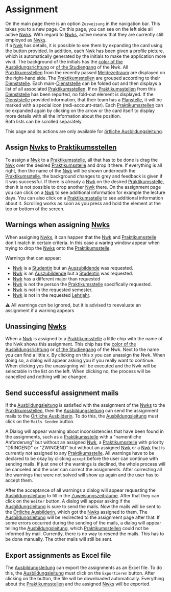 # Assignment

On the main page there is an option `Zusweisung` in the navigation bar.
This takes you to a new page.
On this page, you can see on the left side all active [Nwks](./../glossary.md#nwk). 
With regard to [Nwks](./../glossary.md#nwk), active means that they are currently still employed as [Nwks](./../glossary.md#nwk).  
If a [Nwk](./../glossary.md#nwk) has details, it is possible to see them by expanding the card using the button provided.
In addition, each [Nwk](./../glossary.md#nwk) has been given a profile picture, 
which is automatically generated by the initials to make the application more vivid. 
The background of the initials has the [color of the Ausbildungsrichtung](../documentation/architecture/colorpalette/index.md#colors-of-ausbildungsrichtung) or [of the Studiengang](../documentation/architecture/colorpalette/index.md#colors-of-studiengang) of the Nwk.
All [Praktikumsstellen](./../glossary.md#praktikumsstelle) from the recently passed [Meldezeitraum](../glossary.md#meldezeitraum) are displayed on the right-hand side. 
The [Praktikumsstellen](./../glossary.md#praktikumsstelle) are grouped according to their [Dienststelle](../glossary.md#dienststelle).
Each main-[Dienststelle](../glossary.md#dienststelle) can be folded out and then displays a list of all associated [Praktikumsstellen](./../glossary.md#praktikumsstelle). 
If no [Praktikumsstellen](./../glossary.md#praktikumsstelle) from this [Dienststelle](../glossary.md#dienststelle) has been reported, no fold-out element is displayed.
If the [Dienststelle](../glossary.md#dienststelle) provided information, that their team has a [Planstelle](../glossary.md#planstelle),
it will be marked with a special icon (mdi-account-star).
Each [Praktikumsstellen](./../glossary.md#praktikumsstelle) can be expanded again by clicking on the arrow or the card itself to display more details with all the information about the position.  
Both lists can be scrolled separately.

This page and its actions are only available for [örtliche Ausbildungsleitung](../glossary.md#ortliche-ausbildungsleitung).


## Assign [Nwks](./../glossary.md#nwk) to [Praktikumsstellen](./../glossary.md#praktikumsstelle)

To assign a [Nwk](./../glossary.md#nwk) to a [Praktikumsstelle](./../glossary.md#praktikumsstelle),
all that has to be done is drag the [Nwk](./../glossary.md#nwk) over the desired [Praktikumsstelle](./../glossary.md#praktikumsstelle) and drop it there.
If everything is all right, then the name of the [Nwk](./../glossary.md#nwk) will be shown underneath the [Praktikumsstelle](./../glossary.md#praktikumsstelle),
the background changes to grey and feedback is given if it was successful.
If there is already a [Nwk](./../glossary.md#nwk) on the desired [Praktikumsstelle](./../glossary.md#praktikumsstelle),
then it is not possible to drop another [Nwk](./../glossary.md#nwk) there.
On the assignment page you can click on a [Nwk](./../glossary.md#nwk) to see additional information for example the lecture days.
You can also click on a [Praktikumsstelle](./../glossary.md#praktikumsstelle) to see additional information about it.
Scrolling works as soon as you press and hold the element at the top or bottom of the screen.

## Warnings when assigning [Nwks](./../glossary.md#nwk)

When assigning [Nwks](./../glossary.md#nwk), it can happen that the [Nwk](./../glossary.md#nwk) and [Praktikumsstelle](./../glossary.md#praktikumsstelle) don't match in certain criteria.
In this case a waring window appear when trying to drop the [Nwks](./../glossary.md#nwk) onto the [Praktikumsstelle](./../glossary.md#praktikumsstelle).

Warnings that can appear:
- [Nwk](./../glossary.md#nwk) is a [Studentin](./../glossary.md#studentin) but an [Auszubildende](./../glossary.md#auszubildende) was requested.
- [Nwk](./../glossary.md#nwk) is an [Auszubildende](./../glossary.md#auszubildende) but a [Studentin](./../glossary.md#studentin) was requested.
- [Nwk](./../glossary.md#nwk) has a different major than requested
- [Nwk](./../glossary.md#nwk) is not the person the [Praktikumsstelle](./../glossary.md#praktikumsstelle) specifically requested.
- [Nwk](./../glossary.md#nwk) is not in the requested semester.
- [Nwk](./../glossary.md#nwk) is not in the requested [Lehrjahr](./../glossary.md#lehrjahr).

**⚠** All warnings *can* be ignored, but it is advised to reevaluate an assignment if a warning appears

## Unassinging [Nwks](./../glossary.md#nwk)
When a [Nwk](./../glossary.md#nwk) is assigned to a [Praktikumsstelle](./../glossary.md#praktikumsstelle) a little chip with the name of the Nwk shows this assignment.
This chip has the [color of the Ausbildungsrichtung](../documentation/architecture/colorpalette/index.md#colors-of-ausbildungsrichtung) or [of the Studiengang](../documentation/architecture/colorpalette/index.md#colors-of-studiengang) of the Nwk.
Next to the name you can find a little x. By clicking on this x you can unassign the Nwk. When doing so,
a dialog will appear asking you if you really want to continue. When clicking yes the unassigning will be executed
and the Nwk will be selectable in the list on the left. When clicking no, the process will be cancelled and
nothing will be changed.

## Send successful assignment mails
If the [Ausbildungsleitung](./../glossary.md#örtliche-ausbildungsleitung) is satisfied with the assignment of the [Nwks](./../glossary.md#nwk) to the [Praktikumsstellen](./../glossary.md#praktikumsstelle),
then the [Ausbildungsleitung](./../glossary.md#örtliche-ausbildungsleitung) can send the assignment mails to the [Örtliche Ausbilderin](./../glossary.md#örtliche-ausbilderin).
To do this, the [Ausbildungsleitung](./../glossary.md#örtliche-ausbildungsleitung) must click on the `Mails Senden` button.

A Dialog will appear warning about inconsistencies that have been found in the assignments, 
such as a [Praktikumsstelle](./../glossary.md#praktikumsstelle) with a "namentliche Anforderung" but without an assigned [Nwk](./../glossary.md#nwk),
a [Praktikumsstelle](./../glossary.md#praktikumsstelle) with priority "DRINGEND" or "ZWINGEND" but without an assigned [Nwk](./../glossary.md#nwk) or 
a [Nwk](./../glossary.md#nwk) that is currently not assigned to any [Praktikumsstelle](./../glossary.md#praktikumsstelle).
All warnings have to be declared to be okay by clicking `accept` before the user can continue with sending mails.
If just one of the warnings is declined, the whole process will be canceled and the user can correct the assignments. 
After correcting all the warnings that were not solved will show up again and the user has to accept them. 

After the acceptance of all warnings a dialog will appear requesting the [Ausbildungsleitung](./../glossary.md#örtliche-ausbildungsleitung) 
to fill in the [Zuweisungszeiträume](./../glossary.md#zuweisungszeitraum). After that they can click on the `Weiter` button.
A dialog will appear asking if the [Ausbildungsleitung](./../glossary.md#örtliche-ausbildungsleitung) is sure to send the mails.
Now the mails will be sent to the [Örtliche Ausbilderin](./../glossary.md#örtliche-ausbilderin), which got the [Nwks](./../glossary.md#nwk) assigned to them.
The [Ausbildungsleitung](./../glossary.md#örtliche-ausbildungsleitung) will be redirected to the assignment page after that.
If some errors occurred during the sending of the mails, a dialog will appear telling the [Ausbildungsleitung](./../glossary.md#örtliche-ausbildungsleitung),
which [Praktikumsstellen](./../glossary.md#praktikumsstelle) could not be informed by mail. Currently, there is no way to resend the mails. 
This has to be done manually.
The other mails will still be sent.

## Export assignments as Excel file
The [Ausbildungsleitung](./../glossary.md#örtliche-ausbildungsleitung) can export the assignments as an Excel file.
To do this, the [Ausbildungsleitung](./../glossary.md#örtliche-ausbildungsleitung) must click on the `Exportieren` button.
After clicking on the button, the file will be downloaded automatically.
Everything about the [Praktikumsstellen](./../glossary.md#praktikumsstelle) and the assigned [Nwks](./../glossary.md#nwk) will be exported.